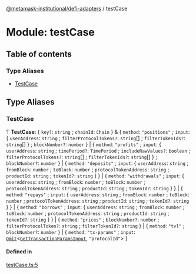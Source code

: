 [@metamask-institutional/defi-adapters](../README.md) / testCase

# Module: testCase

## Table of contents

### Type Aliases

- [TestCase](testCase.md#testcase)

## Type Aliases

### TestCase

Ƭ **TestCase**: { `key?`: `string` ; `chainId`: `Chain`  } & { `method`: ``"positions"`` ; `input`: { `userAddress`: `string` ; `filterProtocolTokens?`: `string`[] ; `filterTokenIds?`: `string`[]  } ; `blockNumber?`: `number`  } \| { `method`: ``"profits"`` ; `input`: { `userAddress`: `string` ; `timePeriod?`: `TimePeriod` ; `includeRawValues?`: `boolean` ; `filterProtocolTokens?`: `string`[] ; `filterTokenIds?`: `string`[]  } ; `blockNumber?`: `number`  } \| { `method`: ``"deposits"`` ; `input`: { `userAddress`: `string` ; `fromBlock`: `number` ; `toBlock`: `number` ; `protocolTokenAddress`: `string` ; `productId`: `string` ; `tokenId?`: `string`  }  } \| { `method`: ``"withdrawals"`` ; `input`: { `userAddress`: `string` ; `fromBlock`: `number` ; `toBlock`: `number` ; `protocolTokenAddress`: `string` ; `productId`: `string` ; `tokenId?`: `string`  }  } \| { `method`: ``"repays"`` ; `input`: { `userAddress`: `string` ; `fromBlock`: `number` ; `toBlock`: `number` ; `protocolTokenAddress`: `string` ; `productId`: `string` ; `tokenId?`: `string`  }  } \| { `method`: ``"borrows"`` ; `input`: { `userAddress`: `string` ; `fromBlock`: `number` ; `toBlock`: `number` ; `protocolTokenAddress`: `string` ; `productId`: `string` ; `tokenId?`: `string`  }  } \| { `method`: ``"prices"`` ; `blockNumber?`: `number` ; `filterProtocolToken?`: `string` ; `filterTokenId?`: `string`  } \| { `method`: ``"tvl"`` ; `blockNumber?`: `number`  } \| { `method`: ``"tx-params"`` ; `input`: [`Omit`]( https://www.typescriptlang.org/docs/handbook/utility-types.html#omittype-keys )<[`GetTransactionParamsInput`](getTransactionParamsInput.md#gettransactionparamsinput), ``"protocolId"``\>  }

#### Defined in

[testCase.ts:5](https://github.com/consensys-vertical-apps/mmi-defi-adapters/blob/main/src/types/testCase.ts#L5)
